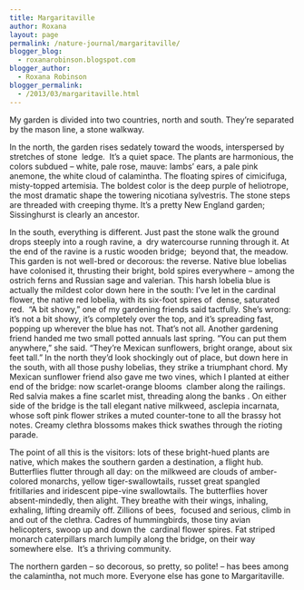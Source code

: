 ```yaml
---
title: Margaritaville
author: Roxana
layout: page
permalink: /nature-journal/margaritaville/
blogger_blog:
  - roxanarobinson.blogspot.com
blogger_author:
  - Roxana Robinson
blogger_permalink:
  - /2013/03/margaritaville.html
---
```

My garden is divided into two countries, north and south. They’re separated by the mason line, a stone walkway.

In the north, the garden rises sedately toward the woods, interspersed by stretches of stone  ledge.  It’s a quiet space. The plants are harmonious, the colors subdued &#8211; white, pale rose, mauve: lambs’ ears, a pale pink anemone, the white cloud of calamintha. The floating spires of cimicifuga, misty-topped artemisia. The boldest color is the deep purple of heliotrope, the most dramatic shape the towering nicotiana sylvestris. The stone steps are threaded with creeping thyme. It’s a pretty New England garden; Sissinghurst is clearly an ancestor.

In the south, everything is different. Just past the stone walk the ground drops steeply into a rough ravine, a  dry watercourse running through it. At the end of the ravine is a rustic wooden bridge;  beyond that, the meadow.  This garden is not well-bred or decorous: the reverse. Native blue lobelias have colonised it, thrusting their bright, bold spires everywhere – among the ostrich ferns and Russian sage and valerian. This harsh lobelia blue is actually the mildest color down here in the south: I’ve let in the cardinal flower, the native red lobelia, with its six-foot spires of  dense, saturated red.  “A bit showy,” one of my gardening friends said tactfully. She’s wrong: it’s not a bit showy, it’s completely over the top, and it’s spreading fast, popping up wherever the blue has not. That’s not all. Another gardening friend handed me two small potted annuals last spring. “You can put them anywhere,” she said. “They’re Mexican sunflowers, bright orange, about six feet tall.” In the north they’d look shockingly out of place, but down here in the south, with all those pushy lobelias, they strike a triumphant chord. My Mexican sunflower friend also gave me two vines, which I planted at either end of the bridge: now scarlet-orange blooms  clamber along the railings. Red salvia makes a fine scarlet mist, threading along the banks . On either side of the bridge is the tall elegant native milkweed, asclepia incarnata, whose soft pink flower strikes a muted counter-tone to all the brassy hot notes. Creamy clethra blossoms makes thick swathes through the rioting parade.

The point of all this is the visitors: lots of these bright-hued plants are native, which makes the southern garden a destination, a flight hub. Butterflies flutter through all day: on the milkweed are clouds of amber-colored monarchs, yellow tiger-swallowtails, russet great spangled fritillaries and iridescent pipe-vine swallowtails. The butterflies hover absent-mindedly, then alight. They breathe with their wings, inhaling, exhaling, lifting dreamily off. Zillions of bees,  focused and serious, climb in and out of the clethra. Cadres of hummingbirds, those tiny avian helicopters, swoop up and down the  cardinal flower spires. Fat striped monarch caterpillars march lumpily along the bridge, on their way somewhere else.  It’s a thriving community.

The northern garden &#8211; so decorous, so pretty, so polite! &#8211; has bees among the calamintha, not much more. Everyone else has gone to Margaritaville.

&nbsp;

<!-- *August 8, 2011 -->